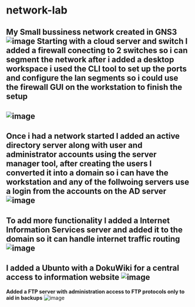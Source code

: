 # network-lab
My Small bussiness network created in GNS3
![image](https://github.com/MarkDrexel/network-lab/assets/160628525/96ccbbff-532e-42c1-a8b4-caf3b321b800)
**Starting with a cloud server and switch I added a firewall conecting to 2 switches so i can segment the network after i added a desktop workspace i used the CLI tool to set up the ports and configure the lan segments so i could use the firewall GUI on the workstation to finish the setup** 
---
![image](https://github.com/MarkDrexel/network-lab/assets/160628525/ba578d4c-db05-4e6e-bb83-7c252ef57708)
---
**Once i had a network started I added an active directory server along with user and administrator accounts using the server manager tool, after creating the users I converted it into a domain so i can have the workstation and any of the follwoing servers use a login from the accounts on the AD server**
![image](https://github.com/MarkDrexel/network-lab/assets/160628525/a04d3b81-bf87-4940-98fd-7a6839a7145b)
---
**To add more functionality I added a Internet Information Services server and added it to the domain so it can handle internet traffic routing**
![image](https://github.com/MarkDrexel/network-lab/assets/160628525/aa432e73-84ac-49d9-9a8d-a6b13f0cb0d5)
---
**I added a Ubunto with a DokuWiki for a central access to information website**
![image](https://github.com/MarkDrexel/network-lab/assets/160628525/a4748390-1027-4de1-96a2-41a34a61f768)
---
**Added a FTP server with administration access to FTP protocols only to aid in backups**
![image](https://github.com/MarkDrexel/network-lab/assets/160628525/98dd196e-ec8c-41db-8bed-a84853a4d5ac)
